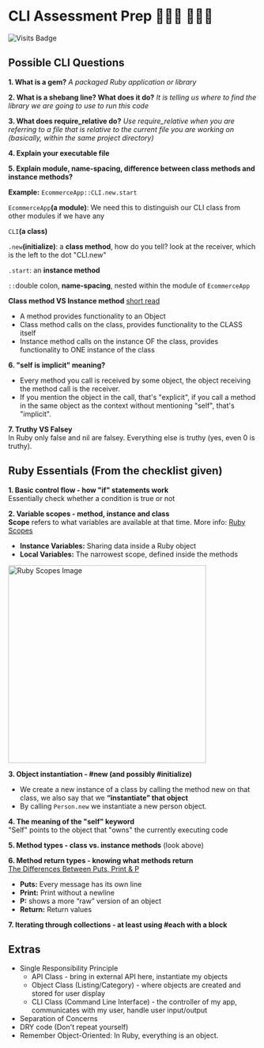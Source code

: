 # CLI Assessment Prep 👨🏻‍💻 👩🏻‍💻
![Visits Badge](https://badges.pufler.dev/visits/chienleow/cli-assessment-prep)

## Possible CLI Questions
**1. What is a gem?** _A packaged Ruby application or library_

**2. What is a shebang line? What does it do?** _It is telling us where to find the library we are going to use to run this code_
  
**3. What does require_relative do?** _Use require_relative when you are referring to a file that is relative to the current file you are working on (basically, within the same project directory)_
  
**4. Explain your executable file**

**5. Explain module, name-spacing, difference between class methods and instance methods?** 

**Example:** `EcommerceApp::CLI.new.start`

`EcommerceApp`**(a module)**: We need this to distinguish our CLI class from other modules if we have any

`CLI`**(a class)**

`.new`**(initialize)**: a **class method**, how do you tell? look at the receiver, which is the left to the dot "CLI.new"

`.start`: an **instance method**

`::`double colon, **name-spacing**, nested within the module of `EcommerceApp`

**Class method VS Instance method** [short read](https://dev.to/adamlombard/ruby-class-methods-vs-instance-methods-4aje)
- A method provides functionality to an Object
- Class method calls on the class, provides functionality to the CLASS itself
- Instance method calls on the instance OF the class, provides functionality to ONE instance of the class

**6. "self is implicit" meaning?**
- Every method you call is received by some object, the object receiving the method call is the receiver. 
- If you mention the object in the call, that's "explicit", if you call a method in the same object as the context without mentioning "self", that's "implicit".

**7. Truthy VS Falsey**<br />
In Ruby only false and nil are falsey. Everything else is truthy (yes, even 0 is truthy).

## Ruby Essentials (From the checklist given)
**1. Basic control flow - how "if" statements work**<br />
Essentially check whether a condition is true or not

**2. Variable scopes - method, instance and class**<br />
**Scope** refers to what variables are available at that time. More info: [Ruby Scopes](https://www.rubyguides.com/2019/03/ruby-scope-binding/)<br />
- **Instance Variables:** Sharing data inside a Ruby object<br />
- **Local Variables:** The narrowest scope, defined inside the methods<br />
<img src="https://user-images.githubusercontent.com/38739923/99895893-4407b780-2c59-11eb-82c0-178b1ca24eef.png" alt="Ruby Scopes Image" width="400">

**3. Object instantiation - #new (and possibly #initialize)**<br />
- We create a new instance of a class by calling the method new on that class, we also say that we **“instantiate” that object**
- By calling `Person.new` we instantiate a new person object.

**4. The meaning of the "self" keyword**<br />
"Self" points to the object that "owns" the currently executing code

**5. Method types - class vs. instance methods**
(look above)

**6. Method return types - knowing what methods return**<br />
[The Differences Between Puts, Print & P](https://learn.co/tracks/full-stack-web-development-v8/module-3-intro-to-ruby-development/section-4-methods/puts-and-return)<br />
- **Puts:** Every message has its own line
- **Print:** Print without a newline
- **P:** shows a more “raw” version of an object
- **Return:** Return values

**7. Iterating through collections - at least using #each with a block**

## Extras
- Single Responsibility Principle
	- API Class - bring in external API here, instantiate my objects
	- Object Class (Listing/Category) - where objects are created and stored for user display
	- CLI Class (Command Line Interface) - the controller of my app, communicates with my user, handle user input/output
- Separation of Concerns
- DRY code (Don't repeat yourself)
- Remember Object-Oriented: In Ruby, everything is an object.
